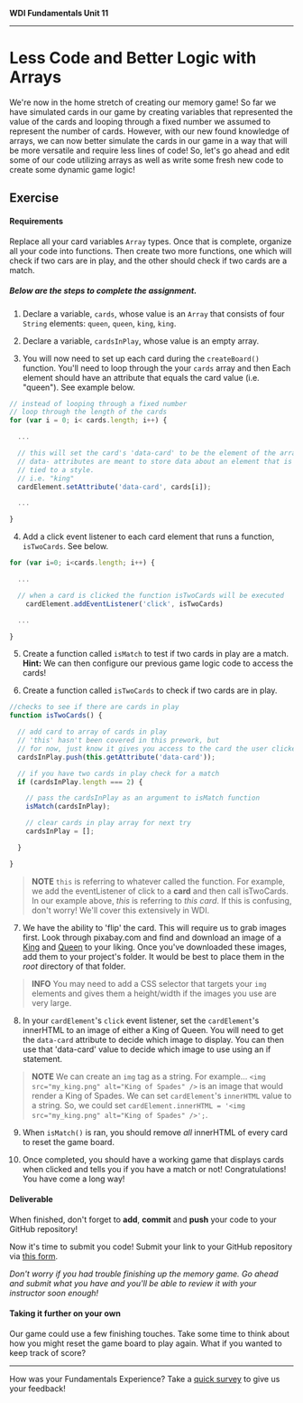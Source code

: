 **WDI Fundamentals Unit 11**

---

# Less Code and Better Logic with Arrays

We're now in the home stretch of creating our memory game! So far we have simulated cards in our game by creating variables that represented the value of the cards and looping through a fixed number we assumed to represent the number of cards. However, with our new found knowledge of arrays, we can now better simulate the cards in our game in a way that will be more versatile and require less lines of code! So, let's go ahead and edit some of our code utilizing arrays as well as write some fresh new code to create some dynamic game logic!

## Exercise

#### Requirements

Replace all your card variables `Array` types. Once that is complete, organize all your code into functions. Then create two more functions, one which will check if two cars are in play, and the other should check if two cards are a match.

##### Below are the steps to complete the assignment.

1) Declare a variable, `cards`, whose value is an `Array` that consists of four `String` elements: `queen`, `queen`, `king`, `king`.


2) Declare a variable, `cardsInPlay`, whose value is an empty array.


3) You will now need to set up each card during the `createBoard()` function. You'll need to loop through the your `cards` array and then Each element should have an attribute that equals the card value (i.e. "queen"). See example below.

```js
// instead of looping through a fixed number
// loop through the length of the cards
for (var i = 0; i< cards.length; i++) {

  ...

  // this will set the card's 'data-card' to be the element of the array
  // data- attributes are meant to store data about an element that is not
  // tied to a style.
  // i.e. "king"
  cardElement.setAttribute('data-card', cards[i]);

  ...

}
```

4) Add a click event listener to each card element that runs a function, `isTwoCards`. See below.

```js
for (var i=0; i<cards.length; i++) {

  ...

  // when a card is clicked the function isTwoCards will be executed
    cardElement.addEventListener('click', isTwoCards)

  ...

}

```

5) Create a function called `isMatch` to test if two cards in play are a match. **Hint:** We can then configure our previous game logic code to access the cards!


6) Create a function called `isTwoCards` to check if two cards are in play.

```js
//checks to see if there are cards in play
function isTwoCards() {

  // add card to array of cards in play
  // 'this' hasn't been covered in this prework, but
  // for now, just know it gives you access to the card the user clicked on
  cardsInPlay.push(this.getAttribute('data-card'));

  // if you have two cards in play check for a match
  if (cardsInPlay.length === 2) {

    // pass the cardsInPlay as an argument to isMatch function
    isMatch(cardsInPlay);

    // clear cards in play array for next try
    cardsInPlay = [];

  }

}
```

>  **NOTE** `this` is referring to whatever called the function. For example, we add the eventListener of click to a **card** and then call isTwoCards. In our example above, _this_ is referring to _this card_. If this is confusing, don't worry! We'll cover this extensively in WDI.

7) We have the ability to 'flip' the card. This will require us to grab images first. Look through pixabay.com and find and download an image of a [King](https://pixabay.com/en/photos/?image_type=&cat=&min_width=&min_height=&q=playing+cards+king+&order=popular) and [Queen](https://pixabay.com/en/photos/?image_type=&cat=&min_width=&min_height=&q=playing+cards+queen+&order=popular) to your liking. Once you've downloaded these images, add them to your project's folder. It would be best to place them in the _root_ directory of that folder.

> **INFO** You may need to add a CSS selector that targets your `img` elements and gives them a height/width if the images you use are very large.

8) In your `cardElement`'s `click` event listener, set the `cardElement`'s innerHTML to an image of either a King of Queen. You will need to get the `data-card` attribute to decide which image to display. You can then use that 'data-card' value to decide which image to use using an if statement.

>  **NOTE** We can create an `img` tag as a string. For example... `<img src="my_king.png" alt="King of Spades" />` is an image that would render a King of Spades. We can set `cardElement`'s `innerHTML` value to a string. So, we could set `cardElement.innerHTML = '<img src="my_king.png" alt="King of Spades" />';`.

9) When `isMatch()` is ran, you should remove _all_ innerHTML of every card to reset the game board.

10) Once completed, you should have a working game that displays cards when clicked and tells you if you have a match or not! Congratulations! You have come a long way!

#### Deliverable

When finished, don't forget to **add**, **commit** and **push** your code to your GitHub repository!

Now it's time to submit you code! Submit your link to your GitHub repository via [this form](https://ga-immersives.typeform.com/to/UHC5Yp).

*Don't worry if you had trouble finishing up the memory game. Go ahead and submit what you have and you'll be able to review it with your instructor soon enough!*

#### Taking it further on your own

Our game could use a few finishing touches. Take some time to think about how you might reset the game board to play again. What if you wanted to keep track of score?

---
How was your Fundamentals Experience? Take a [quick survey](feedback.md) to give us your feedback!
